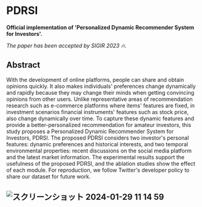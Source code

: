 # PDRSI
**Official implementation of 'Personalized Dynamic Recommender System for Investors'.**

*The paper has been accepted by SIGIR 2023 🔥.*

## Abstract
With the development of online platforms, people can share and obtain opinions quickly. 
It also makes individuals' preferences change dynamically and rapidly because they may change their minds when getting convincing opinions from other users.
Unlike representative areas of recommendation research such as e-commerce  platforms where items' features are fixed,  in investment scenarios financial instruments' features such as stock price, also change dynamically over time. 
To capture these dynamic features and provide a better-personalized recommendation for amateur investors, this study proposes a Personalized Dynamic Recommender System for Investors, PDRSI.
The proposed PDRSI considers two investor's personal features: dynamic preferences and historical interests, and two temporal environmental properties: recent discussions on the social media platform and the latest market information. 
The experimental results support the usefulness of the proposed PDRSI, and the ablation studies show the effect of each module. 
For reproduction, we follow Twitter's developer policy to share our dataset for future work.

## ![スクリーンショット 2024-01-29 11 14 59](https://github.com/TTsamurai/PDRSI_public_code/assets/58796384/9307523b-aa1e-4a0f-b464-41acdbf95834)

